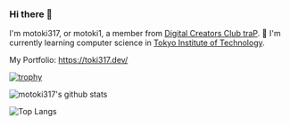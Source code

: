 ### Hi there 👋

I'm motoki317, or motoki1, a member from [Digital Creators Club traP](https://trap.jp).
🌱 I'm currently learning computer science in [Tokyo Institute of Technology](https://educ.titech.ac.jp/cs/eng/).

My Portfolio: https://toki317.dev/

[![trophy](https://github-profile-trophy.vercel.app/?username=motoki317)](https://github.com/ryo-ma/github-profile-trophy)

![motoki317's github stats](https://github-readme-stats.vercel.app/api?username=motoki317&show_icons=true&count_private=true&line_height=40&theme=vue-dark)

![Top Langs](https://github-readme-stats.vercel.app/api/top-langs/?username=motoki317&hide=html,Makefile&layout=compact)
